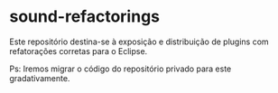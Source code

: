 # sound-refactorings
Este repositório destina-se à exposição e distribuição de plugins com refatorações corretas para o Eclipse.

Ps: Iremos migrar o código do repositório privado para este gradativamente.
